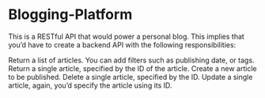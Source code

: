# Blogging-Platform

This is a RESTful API that would power a personal blog. This implies that you’d have to create a backend API with the following responsibilities:

  Return a list of articles. You can add filters such as publishing date, or tags.
  Return a single article, specified by the ID of the article.
  Create a new article to be published.
  Delete a single article, specified by the ID.
  Update a single article, again, you’d specify the article using its ID.
